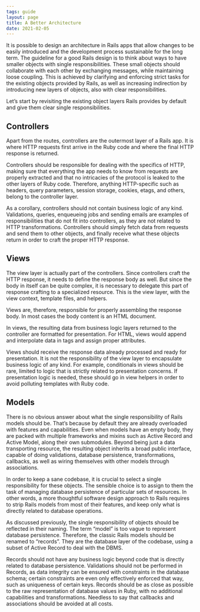 ```yaml
---
tags: guide
layout: page
title: A Better Architecture
date: 2021-02-05
---
```


It is possible to design an architecture in Rails apps that allow changes to be easily introduced and the development process sustainable for the long term. The guideline for a good Rails design is to think about ways to have smaller objects with single responsibilities. These small objects should collaborate with each other by exchanging messages, while maintaining loose coupling. This is achieved by clarifying and enforcing strict tasks for the existing objects provided by Rails, as well as increasing indirection by introducing new layers of objects, also with clear responsibilities.

Let’s start by revisiting the existing object layers Rails provides by default and give them clear single responsibilities.

## Controllers
Apart from the routes, controllers are the outermost layer of a Rails app. It is where HTTP requests first arrive in the Ruby code and where the final HTTP response is returned.

Controllers should be responsible for dealing with the specifics of HTTP, making sure that everything the app needs to know from requests are properly extracted and that no intricacies of the protocol is leaked to the other layers of Ruby code. Therefore, anything HTTP-specific such as headers, query parameters, session storage, cookies, etags, and others, belong to the controller layer.

As a corollary, controllers should not contain business logic of any kind. Validations, queries, enqueueing jobs and sending emails are examples of responsibilities that do not fit into controllers, as they are not related to HTTP transformations. Controllers should simply fetch data from requests and send them to other objects, and finally receive what these objects return in order to craft the proper HTTP response.

## Views

The view layer is actually part of the controllers. Since controllers craft the HTTP response, it needs to define the response body as well. But since the body in itself can be quite complex, it is necessary to delegate this part of response crafting to a specialized resource. This is the view layer, with the view context, template files, and helpers.

Views are, therefore, responsible for properly assembling the response body. In most cases the body content is an HTML document.

In views, the resulting data from business logic layers returned to the controller are formatted for presentation. For HTML, views would append and interpolate data in tags and assign proper attributes.

Views should receive the response data already processed and ready for presentation. It is not the responsibility of the view layer to encapsulate business logic of any kind. For example, conditionals in views should be rare, limited to logic that is strictly related to presentation concerns. If presentation logic is needed, these should go in view helpers in order to avoid polluting templates with Ruby code.

## Models

There is no obvious answer about what the single responsibility of Rails models should be. That’s because by default they are already overloaded with features and capabilities. Even when models have an empty body, they are packed with multiple frameworks and mixins such as Active Record and Active Model, along their own submodules. Beyond being just a data transporting resource, the resulting object inherits a broad public interface, capable of doing validations, database persistence, transformations, callbacks, as well as wiring themselves with other models through associations.

In order to keep a sane codebase, it is crucial to select a single responsibility for these objects. The sensible choice is to assign to them the task of managing database persistence of particular sets of resources. In other words, a more thoughtful software design approach to Rails requires to strip Rails models from most of their features, and keep only what is directly related to database operations.

As discussed previously, the single responsibility of objects should be reflected in their naming. The term “model” is too vague to represent database persistence. Therefore, the classic Rails models should be renamed to “records”. They are the database layer of the codebase, using a subset of Active Record to deal with the DBMS.

Records should not have any business logic beyond code that is directly related to database persistence. Validations should not be performed in Records, as data integrity can be ensured with constraints in the database schema; certain constraints are even only effectively enforced that way, such as uniqueness of certain keys. Records should be as close as possible to the raw representation of database values in Ruby, with no additional capabilities and transformations. Needless to say that callbacks and associations should be avoided at all costs.
